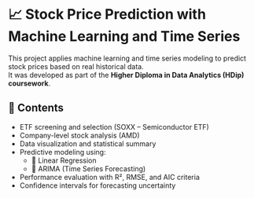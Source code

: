 # 📈 Stock Price Prediction with Machine Learning and Time Series

This project applies machine learning and time series modeling to predict stock prices based on real historical data.  
It was developed as part of the **Higher Diploma in Data Analytics (HDip) coursework**.

## 📁 Contents

- ETF screening and selection (SOXX – Semiconductor ETF)
- Company-level stock analysis (AMD)
- Data visualization and statistical summary
- Predictive modeling using:
  - 🔹 Linear Regression
  - 🔹 ARIMA (Time Series Forecasting)
- Performance evaluation with R², RMSE, and AIC criteria
- Confidence intervals for forecasting uncertainty
